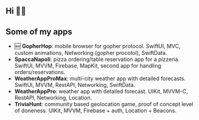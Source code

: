 ## Hi 🧙‍♂️

## Some of my apps

- 🆕 **GopherHop**: mobile browser for gopher protocol. SwiftUI, MVC, custom animations, Networking (gopher procotol), SwiftData.
- **SpaccaNapoli**: pizza ordering/table reservation app for a pizzeria. SwiftUI, MVVM, Firebase, MapKit, second app for handling orders/reservations.
- **WeatherAppProMax**: multi-city weather app with detailed forecasts. SwiftUI, MVVM, RestAPI, Networking, SwiftData.
- **WeatherAppPro**: weather app with detailed forecast. UIKit, MVVM-C, RestAPI, Networking, Location.
- **TriviaHunt**: community based geolocation game, proof of concept level of doneness. UIKit, MVVM, Firebase + auth, Location + Beacons.

<!--
**flashyhuckle/flashyhuckle** is a ✨ _special_ ✨ repository because its `README.md` (this file) appears on your GitHub profile.

Here are some ideas to get you started:

- 🔭 I’m currently working on ...
- 🌱 I’m currently learning ...
- 👯 I’m looking to collaborate on ...
- 🤔 I’m looking for help with ...
- 💬 Ask me about ...
- 📫 How to reach me: ...
- 😄 Pronouns: ...
- ⚡ Fun fact: ...
-->
